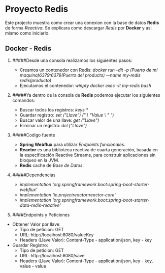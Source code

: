 # Proyecto Redis 
 Este projecto muestra como crear una conexion con la base de datos **Redis** de forma _Reactiva_.
 Se explicara como descargar _Redis_ por **Docker** y asi mismo como iniciarlo.
 
## Docker - Redis

1. #####Desde una consola realizamos los siguientes pasos:
     - Creamos un contenedor con Redis: _docker run -dit -p (Puerto de mi maquina)6379:6379(Puerto del producto) --name my-redis redis(producto)_
     - Ejecutamos el contenedor: _winpty docker exec -it my-redis bash_
     
2. #####Ya dentro de la consola de **Redis** podemos ejecutar los siguientes comandos:
    - Buscar todos los registros: _keys *_
    - Guardar registro: _set ("Llave") (" \ "Value \ " ")_
    - Buscar valor de una llave: _get ("Llave")_
    - Eliminar un registro: _del ("Llave")_
    
3. #####Codigo fuente
    - **Spring Webflux** para utilizar _Endpoints funcionales_.
    - **Reactor** es una biblioteca reactiva de cuarta generación, basada en la especificación Reactive Streams, para construir aplicaciones sin bloqueo en la JVM.
    - **Redis** cache de _Base de Datos_.

4. #####Dependencias
    - _implementation 'org.springframework.boot:spring-boot-starter-webflux'_
    - _implementation 'io.projectreactor:reactor-core'_
    - _implementation 'org.springframework.boot:spring-boot-starter-data-redis-reactive'_
    
5. ####Endpoints y Peticiones
- Obtener Valor por llave: 
     - Tipo de peticion: GET
     - URL: http://localhost:8080/valueKey
     - Headers (Llave Valor): Content-Type - application/json, key - key
- Guardar Registro:
     - Tipo de peticion: GET
     - URL: http://localhost:8080/save
     - Headers (Llave Valor): Content-Type - application/json, key - key, value - value



  

